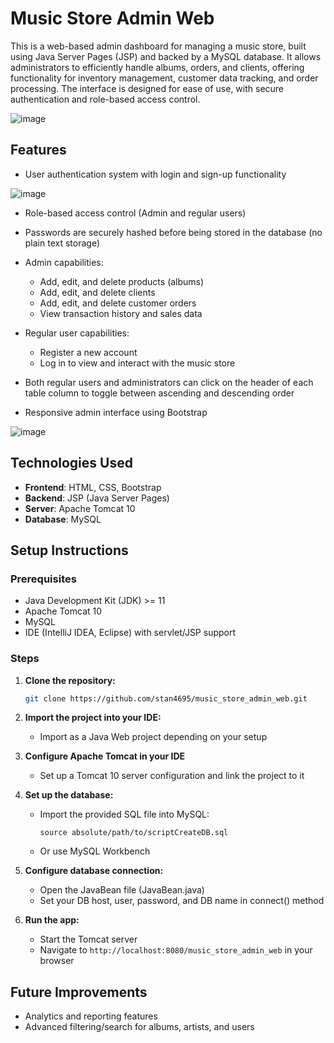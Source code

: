 # Music Store Admin Web

This is a web-based admin dashboard for managing a music store, built using Java Server Pages (JSP) and backed by a MySQL database. It allows administrators to efficiently handle albums, orders, and clients, offering functionality for inventory management, customer data tracking, and order processing. The interface is designed for ease of use, with secure authentication and role-based access control.

![image](https://github.com/user-attachments/assets/3b71b355-79fb-4343-8179-28adb6bc17eb)


## Features

* User authentication system with login and sign-up functionality

![image](https://github.com/user-attachments/assets/7ae86b54-5d57-4e3c-aa64-6879cff52991)

  
* Role-based access control (Admin and regular users)
* Passwords are securely hashed before being stored in the database (no plain text storage)
* Admin capabilities:
  * Add, edit, and delete products (albums)
  * Add, edit, and delete clients
  * Add, edit, and delete customer orders
  * View transaction history and sales data

* Regular user capabilities:
  * Register a new account
  * Log in to view and interact with the music store
* Both regular users and administrators can click on the header of each table column to toggle between ascending and descending order
* Responsive admin interface using Bootstrap

![image](https://github.com/user-attachments/assets/49a31fb9-aaf3-4e65-a60b-76d1681eba41)


## Technologies Used

* **Frontend**: HTML, CSS, Bootstrap
* **Backend**: JSP (Java Server Pages)
* **Server**: Apache Tomcat 10
* **Database**: MySQL

## Setup Instructions

### Prerequisites

* Java Development Kit (JDK) >= 11
* Apache Tomcat 10
* MySQL
* IDE (IntelliJ IDEA, Eclipse) with servlet/JSP support

### Steps

1. **Clone the repository:**

   ```bash
   git clone https://github.com/stan4695/music_store_admin_web.git
   ```

2. **Import the project into your IDE:**

   * Import as a Java Web project depending on your setup

3. **Configure Apache Tomcat in your IDE**

   * Set up a Tomcat 10 server configuration and link the project to it

4. **Set up the database:**

   * Import the provided SQL file into MySQL:

     ```
     source absolute/path/to/scriptCreateDB.sql
     ```
   * Or use MySQL Workbench

5. **Configure database connection:**

   * Open the JavaBean file (JavaBean.java)
   * Set your DB host, user, password, and DB name in connect() method

6. **Run the app:**

   * Start the Tomcat server
   * Navigate to `http://localhost:8080/music_store_admin_web` in your browser

## Future Improvements

* Analytics and reporting features
* Advanced filtering/search for albums, artists, and users

